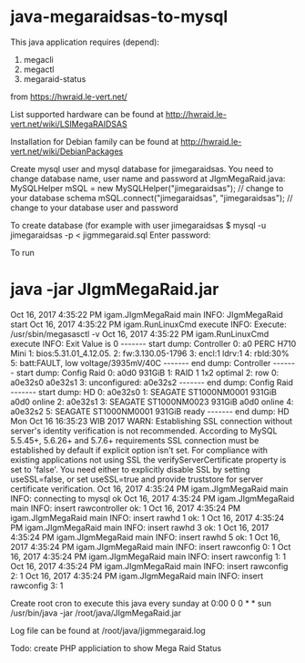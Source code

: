 # java-megaraidsas-to-mysql

This java application requires (depend):
1. megacli
2. megactl
3. megaraid-status

from https://hwraid.le-vert.net/ 

List supported hardware can be found at http://hwraid.le-vert.net/wiki/LSIMegaRAIDSAS

Installation for Debian family can be found at http://hwraid.le-vert.net/wiki/DebianPackages

Create mysql user and mysql database for jimegaraidsas. You need to change database name, user name and password at JIgmMegaRaid.java:
			MySQLHelper mSQL = new MySQLHelper("jimegaraidsas"); // change to your database schema
			mSQL.connect("jimegaraidsas", "jimegaraidsas"); // change to your database user and password

To create database (for example with user jimegaraidsas
$ mysql -u jimegaraidsas -p < jigmmegaraid.sql
Enter password:

To run
# java -jar JIgmMegaRaid.jar
Oct 16, 2017 4:35:22 PM igam.JIgmMegaRaid main
INFO: JIgmMegaRaid start
Oct 16, 2017 4:35:22 PM igam.RunLinuxCmd execute
INFO: Execute: /usr/sbin/megasasctl -v
Oct 16, 2017 4:35:22 PM igam.RunLinuxCmd execute
INFO: Exit Value is 0
------- start dump: Controller
0: a0 PERC H710 Mini
1: bios:5.31.01_4.12.05.
2: fw:3.130.05-1796
3: encl:1 ldrv:1
4: rbld:30%
5: batt:FAULT, low voltage/3935mV/40C
------- end dump: Controller
------- start dump: Config Raid
0: a0d0 931GiB
1: RAID 1 1x2 optimal
2: row 0: a0e32s0 a0e32s1
3: unconfigured: a0e32s2
------- end dump: Config Raid
------- start dump: HD
0: a0e32s0
1: SEAGATE ST1000NM0001 931GiB a0d0 online
2: a0e32s1
3: SEAGATE ST1000NM0023 931GiB a0d0 online
4: a0e32s2
5: SEAGATE ST1000NM0001 931GiB ready
------- end dump: HD
Mon Oct 16 16:35:23 WIB 2017 WARN: Establishing SSL connection without server's identity verification is not recommended. According to MySQL 5.5.45+, 5.6.26+ and 5.7.6+ requirements SSL connection must be established by default if explicit option isn't set. For compliance with existing applications not using SSL the verifyServerCertificate property is set to 'false'. You need either to explicitly disable SSL by setting useSSL=false, or set useSSL=true and provide truststore for server certificate verification.
Oct 16, 2017 4:35:24 PM igam.JIgmMegaRaid main
INFO: connecting to mysql ok
Oct 16, 2017 4:35:24 PM igam.JIgmMegaRaid main
INFO: insert rawcontroller ok: 1
Oct 16, 2017 4:35:24 PM igam.JIgmMegaRaid main
INFO: insert rawhd 1 ok: 1
Oct 16, 2017 4:35:24 PM igam.JIgmMegaRaid main
INFO: insert rawhd 3 ok: 1
Oct 16, 2017 4:35:24 PM igam.JIgmMegaRaid main
INFO: insert rawhd 5 ok: 1
Oct 16, 2017 4:35:24 PM igam.JIgmMegaRaid main
INFO: insert rawconfig 0: 1
Oct 16, 2017 4:35:24 PM igam.JIgmMegaRaid main
INFO: insert rawconfig 1: 1
Oct 16, 2017 4:35:24 PM igam.JIgmMegaRaid main
INFO: insert rawconfig 2: 1
Oct 16, 2017 4:35:24 PM igam.JIgmMegaRaid main
INFO: insert rawconfig 3: 1

Create root cron to execute this java every sunday at 0:00
0 0 * * sun /usr/bin/java -jar /root/java/JIgmMegaRaid.jar

Log file can be found at /root/java/jigmmegaraid.log

Todo: create PHP appliciation to show Mega Raid Status
